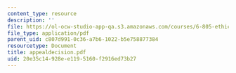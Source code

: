 ```yaml
---
content_type: resource
description: ''
file: https://ol-ocw-studio-app-qa.s3.amazonaws.com/courses/6-805-ethics-and-the-law-on-the-electronic-frontier-fall-2005/20e35c14928ee1195160f2916ed73b27_appealdecision.pdf
file_type: application/pdf
parent_uid: c807d991-0c36-a7b6-1022-b5e758877384
resourcetype: Document
title: appealdecision.pdf
uid: 20e35c14-928e-e119-5160-f2916ed73b27
---
```

